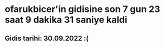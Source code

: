 # ofarukbicer'in gidisine son 7 gun 23 saat 9 dakika 31 saniye kaldi

## Gidis tarihi: 30.09.2022 :(
